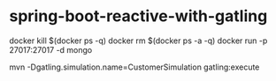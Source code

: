 # spring-boot-reactive-with-gatling

docker kill $(docker ps -q)
docker rm $(docker ps -a -q)
docker run -p 27017:27017 -d mongo


mvn -Dgatling.simulation.name=CustomerSimulation gatling:execute